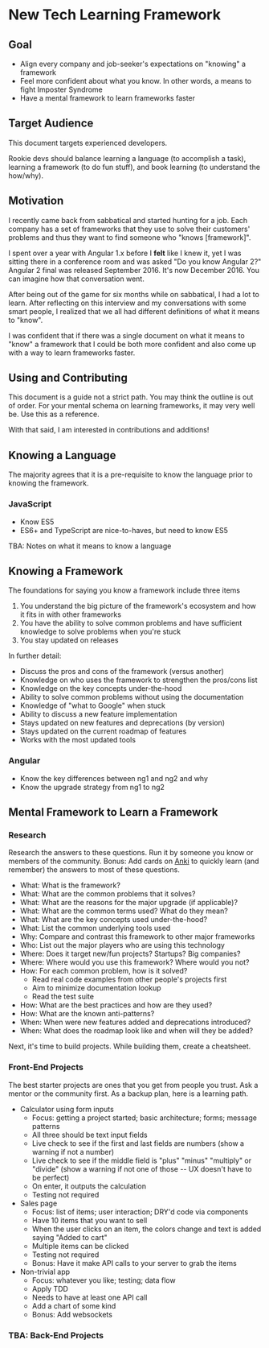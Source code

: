 # New Tech Learning Framework

## Goal

* Align every company and job-seeker's expectations on "knowing" a framework
* Feel more confident about what you know. In other words, a means to fight Imposter Syndrome
* Have a mental framework to learn frameworks faster

## Target Audience

This document targets experienced developers.

Rookie devs should balance learning a language (to accomplish a task), learning a framework (to do fun stuff), and book learning (to understand the how/why).

## Motivation

I recently came back from sabbatical and started hunting for a job. Each company has a set of frameworks that they use to solve their customers' problems and thus they want to find someone who "knows [framework]".

I spent over a year with Angular 1.x before I **felt** like I knew it, yet I was sitting there in a conference room and was asked "Do you know Angular 2?" Angular 2 final was released September 2016. It's now December 2016. You can imagine how that conversation went.

After being out of the game for six months while on sabbatical, I had a lot to learn. After reflecting on this interview and my conversations with some smart people, I realized that we all had different definitions of what it means to "know".

I was confident that if there was a single document on what it means to "know" a framework that I could be both more confident and also come up with a way to learn frameworks faster.

## Using and Contributing

This document is a guide not a strict path. You may think the outline is out of order. For your mental schema on learning frameworks, it may very well be. Use this as a reference.

With that said, I am interested in contributions and additions!

## Knowing a Language

The majority agrees that it is a pre-requisite to know the language prior to knowing the framework.

### JavaScript

* Know ES5
* ES6+ and TypeScript are nice-to-haves, but need to know ES5

TBA: Notes on what it means to know a language

## Knowing a Framework

The foundations for saying you know a framework include three items

1. You understand the big picture of the framework's ecosystem and how it fits in with other frameworks
1. You have the ability to solve common problems and have sufficient knowledge to solve problems when you're stuck
1. You stay updated on releases

In further detail:

* Discuss the pros and cons of the framework (versus another)
* Knowledge on who uses the framework to strengthen the pros/cons list
* Knowledge on the key concepts under-the-hood
* Ability to solve common problems without using the documentation
* Knowledge of "what to Google" when stuck
* Ability to discuss a new feature implementation
* Stays updated on new features and deprecations (by version)
* Stays updated on the current roadmap of features
* Works with the most updated tools

### Angular

* Know the key differences between ng1 and ng2 and why
* Know the upgrade strategy from ng1 to ng2

## Mental Framework to Learn a Framework

### Research

Research the answers to these questions. Run it by someone you know or members of the community. Bonus: Add cards on [Anki](http://ankisrs.net/) to quickly learn (and remember) the answers to most of these questions.

* What: What is the framework?
* What: What are the common problems that it solves?
* What: What are the reasons for the major upgrade (if applicable)?
* What: What are the common terms used? What do they mean?
* What: What are the key concepts used under-the-hood?
* What: List the common underlying tools used
* Why: Compare and contrast this framework to other major frameworks
* Who: List out the major players who are using this technology
* Where: Does it target new/fun projects? Startups? Big companies?
* Where: Where would you use this framework? Where would you not?
* How: For each common problem, how is it solved?
	* Read real code examples from other people's projects first
	* Aim to minimize documentation lookup
	* Read the test suite
* How: What are the best practices and how are they used?
* How: What are the known anti-patterns?
* When: When were new features added and deprecations introduced?
* When: What does the roadmap look like and when will they be added?

Next, it's time to build projects. While building them, create a cheatsheet.

### Front-End Projects

The best starter projects are ones that you get from people you trust. Ask a mentor or the community first. As a backup plan, here is a learning path.

* Calculator using form inputs
	* Focus: getting a project started; basic architecture; forms; message patterns
	* All three should be text input fields
	* Live check to see if the first and last fields are numbers (show a warning if not a number)
	* Live check to see if the middle field is "plus" "minus" "multiply" or "divide" (show a warning if not one of those -- UX doesn't have to be perfect)
	* On enter, it outputs the calculation
	* Testing not required
* Sales page
	* Focus: list of items; user interaction; DRY'd code via components
	* Have 10 items that you want to sell
	* When the user clicks on an item, the colors change and text is added saying "Added to cart"
	* Multiple items can be clicked
	* Testing not required
	* Bonus: Have it make API calls to your server to grab the items
* Non-trivial app
	* Focus: whatever you like; testing; data flow
	* Apply TDD
	* Needs to have at least one API call
	* Add a chart of some kind
	* Bonus: Add websockets

### TBA: Back-End Projects